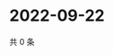 # 2022-09-22

共 0 条

<!-- BEGIN WEIBO -->
<!-- 最后更新时间 Thu Sep 22 2022 18:01:35 GMT+0800 (China Standard Time) -->

<!-- END WEIBO -->
